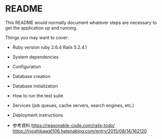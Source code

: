 # README

This README would normally document whatever steps are necessary to get the
application up and running.

Things you may want to cover:

* Ruby version
ruby 2.6.4
Rails 5.2.4.1
* System dependencies

* Configuration

* Database creation

* Database initialization

* How to run the test suite

* Services (job queues, cache servers, search engines, etc.)

* Deployment instructions

* 参考資料
https://reasonable-code.com/rails-todo/
https://tyoshikawa1106.hatenablog.com/entry/2015/08/14/162120
